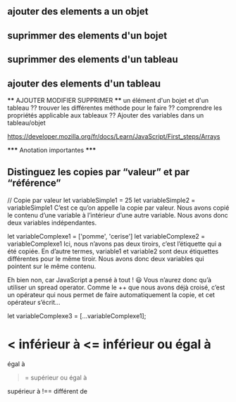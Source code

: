 <!-- Exercice sur les variables -->
<!--
Et maintenant, entraînez-vous à manipuler des variables avec CodePen.
Vous gérez une bibliothèque qui contient 500 livres. Vous décidez de faire les opérations suivantes :
acheter 50 livres de plus ;
en jeter 10 ;
racheter 5 des livres jetés.
1. Créez une variable totalLivres initialisée à 500 et dans laquelle vous réaliserez ces opérations une par une, jusqu’à avoir le nombre final de livres.
2. Vérifiez le résultat grâce à l’instruction console.log.
3. Créez une nouvelle variable appelée affichageTotalLivres, en utilisant le résultat total précédemment calculé.
Cette variable devra contenir la chaîne de caractères ci-dessous :
“Notre bibliothèque possède TOTAL livres”
Avec TOTAL qui sera remplacé par le contenu de la variable totalLivres.
4. Affichez cette phrase grâce à l’instruction console.log.
-->

<!-- Exercice sur les Objets -->

<!--
Déclarez le nouveau ticket de cinéma
Un ticket de cinéma a plusieurs propriétés : un nom de film, un prix, un numéro de salle.
Déclarez un objet ticket avec les propriétés suivantes :
nomFilm ;
prix ;
numeroSalle.
Déclarez une variable nom avec votre nom.
Affichez les informations sur la borne
Affichez un message sur la borne : “Bonjour NOM, votre film NOMDEFILM est en salle NUMERODELASALLE”.
Créez une variable texteAffichage qui contient cette phrase, avec NOM, NOMDEFILM et NUMERODELASALLE remplacés par leur vraie valeur.
Vérifiez le résultat avec un console.log.

 -->

## ajouter des elements a un objet

## suprimmer des elements d'un bojet

## suprimmer des elements d'un tableau

## ajouter des elements d'un tableau

**\*\*** AJOUTER MODIFIER SUPPRIMER **\*\*** un élément d'un bojet et d'un tableau
?? trouver les différentes méthode pour le faire
?? comprendre les propriétés applicable aux tableaux
?? Ajouter des variables dans un tableau/objet

<!-- ///////////////// Lien de la documentation////////////// -->

https://developer.mozilla.org/fr/docs/Learn/JavaScript/First_steps/Arrays

<!-- ///////////////// Lien de la documentation////////////// -->

**\*\*\*** Anotation importantes **\*\*\***

## Distinguez les copies par “valeur” et par “référence”

// Copie par valeur
let variableSimple1 = 25
let variableSimple2 = variableSimple1
C’est ce qu’on appelle la copie par valeur. Nous avons copié le contenu d’une variable à l’intérieur d’une autre variable. Nous avons donc deux variables indépendantes.

let variableComplexe1 = ['pomme', 'cerise']
let variableComplexe2 = variableComplexe1
Ici, nous n’avons pas deux tiroirs, c’est l’étiquette qui a été copiée. En d’autre termes, variable1 et variable2 sont deux étiquettes différentes pour le même tiroir. Nous avons donc deux variables qui pointent sur le même contenu.

Eh bien non, car JavaScript a pensé à tout ! 😃 Vous n’aurez donc qu’à utiliser un spread operator. Comme le ++ que nous avons déjà croisé, c’est un opérateur qui nous permet de faire automatiquement la copie, et cet opérateur s’écrit…

let variableComplexe3 = [...variableComplexe1];

<!-- Les différents types d'opérateurs -->
<
inférieur à
<=
inférieur ou égal à
===
égal à
> =
supérieur ou égal à
>
supérieur à
!==
différent de
